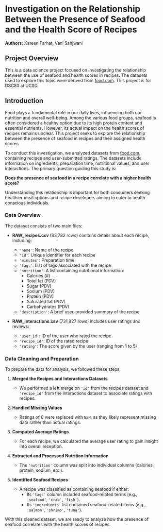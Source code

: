 # Investigation on the Relationship Between the Presence of Seafood and the Health Score of Recipes
**Authors**: Kareen Farhat, Vani Sahjwani
## Project Overview
This is a data science project focused on investigating the relationship between the use of seafood and health scores in recipes. The datasets used to explore this topic were derived from [food.com](https://www.food.com/?ref=nav). This project is for DSC80 at UCSD.


## Introduction

Food plays a fundamental role in our daily lives, influencing both our nutrition and overall well-being. Among the various food groups, seafood is often considered a healthy option due to its high protein content and essential nutrients. However, its actual impact on the health scores of recipes remains unclear. This project seeks to explore the relationship between the presence of seafood in recipes and their assigned health scores.  

To conduct this investigation, we analyzed datasets from [food.com](https://www.food.com/?ref=nav), containing recipes and user-submitted ratings. The datasets include information on ingredients, preparation time, nutritional values, and user interactions. The primary question guiding this study is:  

**Does the presence of seafood in a recipe correlate with a higher health score?**  

Understanding this relationship is important for both consumers seeking healthier meal options and recipe developers aiming to cater to health-conscious individuals.  

### Data Overview  

The dataset consists of two main files:  

- **RAW_recipes.csv** (83,782 rows) contains details about each recipe, including:  
  - `'name'`: Name of the recipe  
  - `'id'`: Unique identifier for each recipe  
  - `'minutes'`: Preparation time  
  - `'tags'`: List of tags associated with the recipe  
  - `'nutrition'`: A list containing nutritional information:  
    - Calories (#)  
    - Total fat (PDV)  
    - Sugar (PDV)  
    - Sodium (PDV)  
    - Protein (PDV)  
    - Saturated fat (PDV)  
    - Carbohydrates (PDV)  
  - `'description'`: A brief user-provided summary of the recipe  

- **RAW_interactions.csv** (731,927 rows) includes user ratings and reviews:  
  - `'user_id'`: ID of the user who rated the recipe  
  - `'recipe_id'`: ID of the rated recipe  
  - `'rating'`: The score given by the user (ranging from 1 to 5)  

### Data Cleaning and Preparation  

To prepare the data for analysis, we followed these steps:  

1. **Merged the Recipes and Interactions Datasets**  
   - We performed a left merge on `'id'` from the recipes dataset and `'recipe_id'` from the interactions dataset to associate ratings with recipes.  

2. **Handled Missing Values**  
   - Ratings of 0 were replaced with `NaN`, as they likely represent missing data rather than actual ratings.  

3. **Computed Average Ratings**  
   - For each recipe, we calculated the average user rating to gain insight into overall reception.  

4. **Extracted and Processed Nutrition Information**  
   - The `'nutrition'` column was split into individual columns (calories, protein, sodium, etc.).  

5. **Identified Seafood Recipes**  
   - A recipe was classified as containing seafood if either:  
     - Its `'tags'` column included seafood-related terms (e.g., `'seafood'`, `'crab'`, `'fish'`).  
     - Its `'ingredients'` list contained seafood-related items (e.g., `'salmon'`, `'shrimp'`, `'tuna'`).  

With this cleaned dataset, we are ready to analyze how the presence of seafood correlates with the health scores of recipes.  
